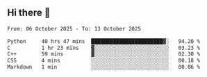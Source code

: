 ## Hi there 👋

<!--
**Bojupi/Bojupi** is a ✨ _special_ ✨ repository because its `README.md` (this file) appears on your GitHub profile.

Here are some ideas to get you started:

- 🔭 I’m currently working on ...
- 🌱 I’m currently learning ...
- 👯 I’m looking to collaborate on ...
- 🤔 I’m looking for help with ...
- 💬 Ask me about ...
- 📫 How to reach me: ...
- 😄 Pronouns: ...
- ⚡ Fun fact: ...
-->

<!--START_SECTION:waka-->

```txt
From: 06 October 2025 - To: 13 October 2025

Python     40 hrs 47 mins  ███████████████████████▓░   94.20 %
C          1 hr 23 mins    ▓░░░░░░░░░░░░░░░░░░░░░░░░   03.23 %
C++        59 mins         ▓░░░░░░░░░░░░░░░░░░░░░░░░   02.30 %
CSS        4 mins          ░░░░░░░░░░░░░░░░░░░░░░░░░   00.18 %
Markdown   1 min           ░░░░░░░░░░░░░░░░░░░░░░░░░   00.06 %
```

<!--END_SECTION:waka-->
